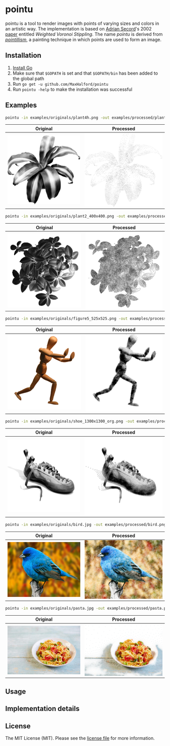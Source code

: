 # pointu

pointu is a tool to render images with points of varying sizes and colors in an artistic way. The implementation is based on [Adrian Secord](https://cs.nyu.edu/~ajsecord/)'s 2002 [paper](https://mrl.nyu.edu/~ajsecord/npar2002/npar2002_ajsecord_preprint.pdf) entitled *Weighted Voronoi Stippling*. The name *pointu* is derived from [*pointillism*](https://www.wikiwand.com/en/Pointillism), a painting technique in which points are used to form an image.

## Installation

1. [Install Go](https://golang.org/doc/install)
2. Make sure that `$GOPATH` is set and that `$GOPATH/bin` has been added to the global path
3. Run `go get -u github.com/MaxHalford/pointu`
4. Run `pointu -help` to make the installation was successful

## Examples

```sh
pointu -in examples/originals/plant4h.png -out examples/processed/plant4h.png -points 5000
```

Original            |  Processed
:-------------------------:|:-------------------------:
![plant4h_original](examples/originals/plant4h.png)  |  ![plant4h_processed](examples/processed/plant4h.png)


```sh
pointu -in examples/originals/plant2_400x400.png -out examples/processed/plant2_400x400.png -points 10000 -rmin 0.5 -rmax 0.5
```

Original            |  Processed
:-------------------------:|:-------------------------:
![plant2_400x400_original](examples/originals/plant2_400x400.png)  |  ![plant2_400x400_processed](examples/processed/plant2_400x400.png)


```sh
pointu -in examples/originals/figure5_525x525.png -out examples/processed/figure5_525x525.png -points 3000 -rmax 2
```

Original            |  Processed
:-------------------------:|:-------------------------:
![figure5_525x525_original](examples/originals/figure5_525x525.png)  |  ![figure5_525x525_processed](examples/processed/figure5_525x525.png)

```sh
pointu -in examples/originals/shoe_1300x1300_org.png -out examples/processed/shoe_1300x1300_org.png -points 5000 -iterations 100 -rmin 2 -rmax 3
```

Original            |  Processed
:-------------------------:|:-------------------------:
![shoe_1300x1300_org_original](examples/originals/shoe_1300x1300_org.png)  |  ![shoe_1300x1300_org_processed](examples/processed/shoe_1300x1300_org.png)

```sh
pointu -in examples/originals/bird.jpg -out examples/processed/bird.png -points 60000 -iterations 15 -rmin 2 -rmax 3 -color
```

Original            |  Processed
:-------------------------:|:-------------------------:
![bird_original](examples/originals/bird.jpg)  |  ![bird_processed](examples/processed/bird.png)

```sh
pointu -in examples/originals/pasta.jpg -out examples/processed/pasta.png -points 80000 -iterations 15 -rmin 2 -rmax 3 -resolution 4 -color
```

Original            |  Processed
:-------------------------:|:-------------------------:
![pasta_original](examples/originals/pasta.jpg)  |  ![pasta_processed](examples/processed/pasta.png)


## Usage

## Implementation details

## License

The MIT License (MIT). Please see the [license file](LICENSE) for more information.

